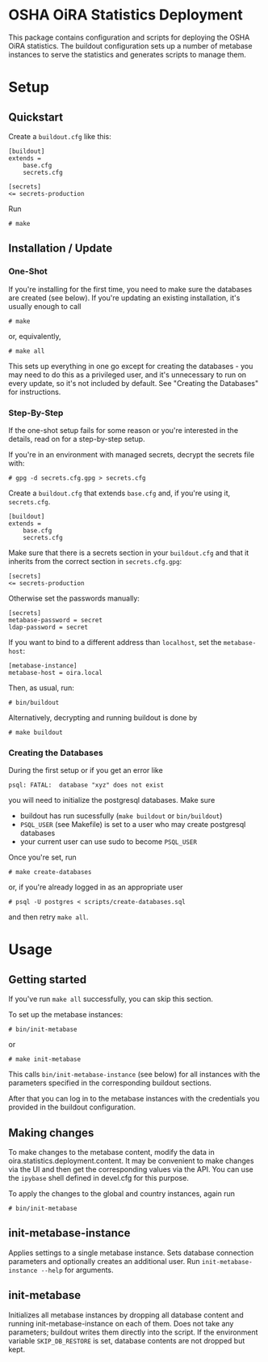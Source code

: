 # OSHA OiRA Statistics Deployment

This package contains configuration and scripts for deploying the OSHA OiRA statistics. The buildout configuration sets up a number of metabase instances to serve the statistics and generates scripts to manage them.

# Setup

## Quickstart

Create a `buildout.cfg` like this:

    [buildout]
    extends =
        base.cfg
        secrets.cfg

    [secrets]
    <= secrets-production

Run

    # make


## Installation / Update

### One-Shot

If you're installing for the first time, you need to make sure the databases are created (see below). If you're updating an existing installation, it's usually enough to call

    # make

or, equivalently,

    # make all

This sets up everything in one go except for creating the databases - you may need to do this as a privileged user, and it's unnecessary to run on every update, so it's not included by default. See "Creating the Databases" for instructions.

### Step-By-Step

If the one-shot setup fails for some reason or you're interested in the details, read on for a step-by-step setup.

If you're in an environment with managed secrets, decrypt the secrets file with:

    # gpg -d secrets.cfg.gpg > secrets.cfg

Create a `buildout.cfg` that extends `base.cfg` and, if you're using it, `secrets.cfg`.

    [buildout]
    extends =
        base.cfg
        secrets.cfg

Make sure that there is a secrets section in your `buildout.cfg` and that it inherits from the correct section in `secrets.cfg.gpg`:

    [secrets]
    <= secrets-production

Otherwise set the passwords manually:

    [secrets]
    metabase-password = secret
    ldap-password = secret

If you want to bind to a different address than `localhost`, set the `metabase-host`:

    [metabase-instance]
    metabase-host = oira.local

Then, as usual, run:

    # bin/buildout

Alternatively, decrypting and running buildout is done by

    # make buildout

### Creating the Databases

During the first setup or if you get an error like

    psql: FATAL:  database "xyz" does not exist

you will need to initialize the postgresql databases. Make sure

* buildout has run sucessfully (`make buildout` or `bin/buildout`)
* `PSQL_USER` (see Makefile) is set to a user who may create postgresql databases
* your current user can use sudo to become `PSQL_USER`

Once you're set, run

    # make create-databases

or, if you're already logged in as an appropriate user

    # psql -U postgres < scripts/create-databases.sql

and then retry `make all`.

# Usage

## Getting started

If you've run `make all` successfully, you can skip this section.

To set up the metabase instances:

    # bin/init-metabase

or

    # make init-metabase

This calls `bin/init-metabase-instance` (see below) for all instances with the parameters specified in the corresponding buildout sections.

After that you can log in to the metabase instances with the credentials you provided in the buildout configuration.

## Making changes

To make changes to the metabase content, modify the data in oira.statistics.deployment.content. It may be convenient to make changes via the UI and then get the corresponding values via the API. You can use the `ipybase` shell defined in devel.cfg for this purpose.

To apply the changes to the global and country instances, again run

    # bin/init-metabase

## init-metabase-instance

Applies settings to a single metabase instance. Sets database connection parameters and optionally creates an additional user. Run `init-metabase-instance --help` for arguments.

## init-metabase

Initializes all metabase instances by dropping all database content and running
init-metabase-instance on each of them. Does not take any parameters; buildout writes
them directly into the script. If the environment variable `SKIP_DB_RESTORE` is set, database contents are not dropped but kept.
